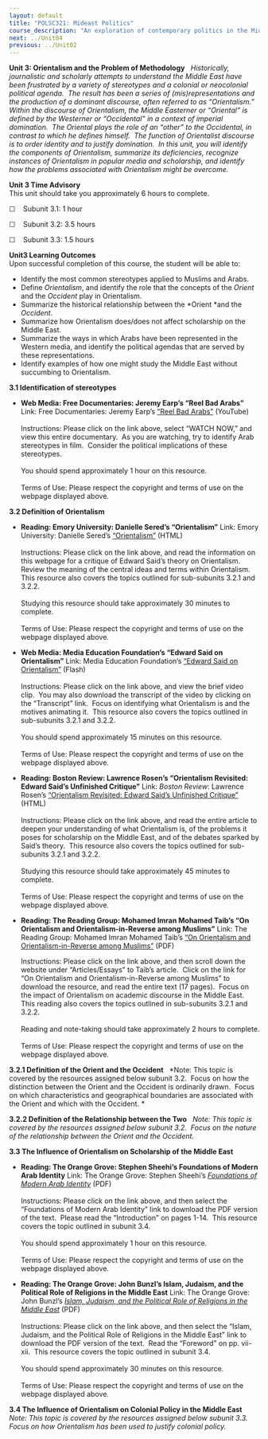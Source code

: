```yaml
---
layout: default
title: "POLSC321: Mideast Politics"
course_description: "An exploration of contemporary politics in the Middle East, examining the salient geographical, historical, and religious features of the area. Analyzes the role of political elites, the Arab-Israeli conflict, gender politics, and factors that have inhibited the growth of democracy."
next: ../Unit04
previous: ../Unit02
---
```

**Unit 3: Orientalism and the Problem of Methodology** <span
id="3"></span> 
*Historically, journalistic and scholarly attempts to understand the
Middle East have been frustrated by a variety of stereotypes and a
colonial or neocolonial political agenda.  The result has been a series
of (mis)representations and the production of a dominant discourse,
often referred to as “Orientalism.”  Within the discourse of
Orientalism, the Middle Easterner or “Oriental” is defined by the
Westerner or “Occidental” in a context of imperial domination.  The
Oriental plays the role of an “other” to the Occidental, in contrast to
which he defines himself.  The function of Orientalist discourse is to
order identity and to justify domination.  In this unit, you will
identify the components of Orientalism, summarize its deficiencies,
recognize instances of Orientalism in popular media and scholarship, and
identify how the problems associated with Orientalism might be
overcome.*

**Unit 3 Time Advisory**  
This unit should take you approximately 6 hours to complete.  
  
 ☐    Subunit 3.1: 1 hour  
  
 ☐    Subunit 3.2: 3.5 hours  
  
 ☐    Subunit 3.3: 1.5 hours

**Unit3 Learning Outcomes**  
Upon successful completion of this course, the student will be able
to:  
-   Identify the most common stereotypes applied to Muslims and Arabs.
-   Define *Orientalism*, and identify the role that the concepts of
    the *Orient* and the *Occident* play in Orientalism. 
-   Summarize the historical relationship between the *Orient *and the
    *Occident*.
-   Summarize how Orientalism does/does not affect scholarship on the
    Middle East.
-   Summarize the ways in which Arabs have been represented in the
    Western media, and identify the political agendas that are served by
    these representations.
-   Identify examples of how one might study the Middle East without
    succumbing to Orientalism.

**3.1 Identification of stereotypes** <span id="3.1"></span> 
-   **Web Media: Free Documentaries: Jeremy Earp’s “Reel Bad Arabs”**
    Link: Free Documentaries: Jeremy Earp’s [“Reel Bad
    Arabs”](http://www.freedocumentaries.org/int.php?filmID=316)
    (YouTube)  
        
     Instructions: Please click on the link above, select “WATCH NOW,”
    and view this entire documentary.  As you are watching, try to
    identify Arab stereotypes in film.  Consider the political
    implications of these stereotypes.  
        
     You should spend approximately 1 hour on this resource.  
        
     Terms of Use: Please respect the copyright and terms of use on the
    webpage displayed above.

**3.2 Definition of Orientalism** <span id="3.2"></span> 
-   **Reading: Emory University: Danielle Sered’s “Orientalism”**
    Link: Emory University: Danielle Sered’s
    [“Orientalism”](http://www.english.emory.edu/Bahri/Orientalism.html)
    (HTML)  
        
     Instructions: Please click on the link above, and read the
    information on this webpage for a critique of Edward Said’s theory
    on Orientalism.  Review the meaning of the central ideas and terms
    within Orientalism.  This resource also covers the topics outlined
    for sub-subunits 3.2.1 and 3.2.2.  
        
     Studying this resource should take approximately 30 minutes to
    complete.  
        
     Terms of Use: Please respect the copyright and terms of use on the
    webpage displayed above.

-   **Web Media: Media Education Foundation’s “Edward Said on
    Orientalism”**
    Link: Media Education Foundation’s [“Edward Said on
    Orientalism”](http://www.mediaed.org/cgi-bin/commerce.cgi?preadd=action&key=403)
    (Flash)  
        
     Instructions: Please click on the link above, and view the brief
    video clip.  You may also download the transcript of the video by
    clicking on the “Transcript” link.  Focus on identifying what
    Orientalism is and the motives animating it.  This resource also
    covers the topics outlined in sub-subunits 3.2.1 and 3.2.2.  
        
     You should spend approximately 15 minutes on this resource.  
        
     Terms of Use: Please respect the copyright and terms of use on the
    webpage displayed above.

-   **Reading: Boston Review: Lawrence Rosen’s “Orientalism Revisited:
    Edward Said’s Unfinished Critique”**
    Link: *Boston Review*: Lawrence Rosen’s [“Orientalism Revisited:
    Edward Said’s Unfinished
    Critique”](https://web.archive.org/web/20120717002409/http://bostonreview.net/BR32.1/rosen.php)
    (HTML)  
        
     Instructions: Please click on the link above, and read the entire
    article to deepen your understanding of what Orientalism is, of the
    problems it poses for scholarship on the Middle East, and of the
    debates sparked by Said’s theory.  This resource also covers the
    topics outlined for sub-subunits 3.2.1 and 3.2.2.  
        
     Studying this resource should take approximately 45 minutes to
    complete.  
        
     Terms of Use: Please respect the copyright and terms of use on the
    webpage displayed above.

-   **Reading: The Reading Group: Mohamed Imran Mohamed Taib’s “On
    Orientalism and Orientalism-in-Reverse among Muslims”**
    Link: The Reading Group: Mohamed Imran Mohamed Taib’s [“On
    Orientalism and Orientalism-in-Reverse among
    Muslims”](http://www.thereadinggroup.sg/articles.htm) (PDF)  
      
     Instructions: Please click on the link above, and then scroll down
    the website under “Articles/Essays” to Taib’s article.  Click on the
    link for “On Orientalism and Orientalism-in-Reverse among Muslims”
    to download the resource, and read the entire text (17 pages). 
    Focus on the impact of Orientalism on academic discourse in the
    Middle East.  This reading also covers the topics outlined in
    sub-subunits 3.2.1 and 3.2.2.  
        
     Reading and note-taking should take approximately 2 hours to
    complete.  
        
     Terms of Use: Please respect the copyright and terms of use on the
    webpage displayed above.

**3.2.1 Definition of the Orient and the Occident** <span
id="3.2.1"></span> 
*Note: This topic is covered by the resources assigned below subunit
3.2.  Focus on how the distinction between the Orient and the Occident
is ordinarily drawn.  Focus on which characteristics and geographical
boundaries are associated with the Orient and which with the Occident. *

**3.2.2 Definition of the Relationship between the Two** <span
id="3.2.2"></span> 
*Note: This topic is covered by the resources assigned below subunit
3.2.  Focus on the nature of the relationship between the Orient and the
Occident.*

**3.3 The Influence of Orientalism on Scholarship of the Middle East**
<span id="3.3"></span> 
-   **Reading: The Orange Grove: Stephen Sheehi’s Foundations of Modern
    Arab Identity**
    Link: The Orange Grove: Stephen Sheehi’s *[Foundations of Modern
    Arab
    Identity](http://florida.theorangegrove.org/og/items/079a66de-df27-a87d-4946-095679fb5de4/1/)*
    (PDF)  
        
     Instructions: Please click on the link above, and then select the
    “Foundations of Modern Arab Identity” link to download the PDF
    version of the text.  Please read the “Introduction” on pages 1-14. 
    This resource covers the topic outlined in subunit 3.4.  
        
     You should spend approximately 1 hour on this resource.  
        
     Terms of Use: Please respect the copyright and terms of use on the
    webpage displayed above.

-   **Reading: The Orange Grove: John Bunzl’s Islam, Judaism, and the
    Political Role of Religions in the Middle East**
    Link: The Orange Grove: John Bunzl’s *[Islam, Judaism, and the
    Political Role of Religions in the Middle
    East](http://florida.theorangegrove.org/og/items/8d29a37b-10ae-a045-5769-ee79b139dcb3/1/)*
    (PDF)  
        
     Instructions: Please click on the link above, and then select the
    “Islam, Judaism, and the Political Role of Religions in the Middle
    East” link to download the PDF version of the text.  Read the
    “Foreword” on pp. vii-xii.  This resource covers the topic outlined
    in subunit 3.4.  
        
     You should spend approximately 30 minutes on this resource.  
        
     Terms of Use: Please respect the copyright and terms of use on the
    webpage displayed above.

**3.4 The Influence of Orientalism on Colonial Policy in the Middle
East** <span id="3.4"></span> 
*Note: This topic is covered by the resources assigned below subunit
3.3.  Focus on how Orientalism has been used to justify colonial
policy.*


